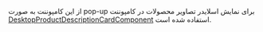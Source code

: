<div class="dp-doc-container"">

<div class="dp-doc-tags">

<div class="desktop-version"></div>

</div>

<div class="dp-doc-body">

از این کامپوننت به صورت pop-up برای نمایش اسلایدر تصاویر محصولات در کامپوننت
 [DesktopProductDescriptionCardComponent](DesktopProductDescriptionCardComponent.html#readme)
استفاده شده است.

</div>

</div> 


